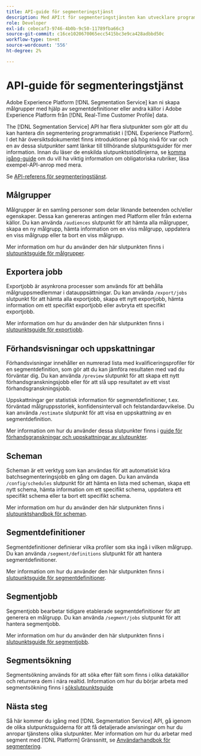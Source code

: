 ```yaml
---
title: API-guide för segmenteringstjänst
description: Med API:t för segmenteringstjänsten kan utvecklare programmässigt hantera segmenteringsåtgärder i Adobe Experience Platform. Följ den här användarhandboken om du vill lära dig hur du utför viktiga åtgärder med API:t.
role: Developer
exl-id: cebecaf3-9746-4b0b-9c50-11789fba66c3
source-git-commit: c16ce1020670065ecc5415bc3e9ca428adbbd50c
workflow-type: tm+mt
source-wordcount: '556'
ht-degree: 2%

---
```


# API-guide för segmenteringstjänst

Adobe Experience Platform [!DNL Segmentation Service] kan ni skapa målgrupper med hjälp av segmentdefinitioner eller andra källor i Adobe Experience Platform från [!DNL Real-Time Customer Profile] data.

The [!DNL Segmentation Service] API har flera slutpunkter som gör att du kan hantera din segmentering programmatiskt i [!DNL Experience Platform]. I det här översiktsdokumentet finns introduktioner på hög nivå för var och en av dessa slutpunkter samt länkar till tillhörande slutpunktsguider för mer information. Innan du läser de enskilda slutpunktsstödlinjerna, se [komma igång-guide](./getting-started.md) om du vill ha viktig information om obligatoriska rubriker, läsa exempel-API-anrop med mera.

Se [API-referens för segmenteringstjänst](https://www.adobe.io/experience-platform-apis/references/segmentation/).

## Målgrupper

Målgrupper är en samling personer som delar liknande beteenden och/eller egenskaper. Dessa kan genereras antingen med Platform eller från externa källor. Du kan använda `/audiences` slutpunkt för att hämta alla målgrupper, skapa en ny målgrupp, hämta information om en viss målgrupp, uppdatera en viss målgrupp eller ta bort en viss målgrupp.

Mer information om hur du använder den här slutpunkten finns i [slutpunktsguide för målgrupper](./audiences.md).

## Exportera jobb

Exportjobb är asynkrona processer som används för att behålla målgruppsmedlemmar i datauppsättningar. Du kan använda `/export/jobs` slutpunkt för att hämta alla exportjobb, skapa ett nytt exportjobb, hämta information om ett specifikt exportjobb eller avbryta ett specifikt exportjobb.

Mer information om hur du använder den här slutpunkten finns i [slutpunktsguide för exportjobb](./export-jobs.md).

## Förhandsvisningar och uppskattningar

Förhandsvisningar innehåller en numrerad lista med kvalificeringsprofiler för en segmentdefinition, som gör att du kan jämföra resultaten med vad du förväntar dig. Du kan använda `/preview` slutpunkt för att skapa ett nytt förhandsgranskningsjobb eller för att slå upp resultatet av ett visst förhandsgranskningsjobb.

Uppskattningar ger statistisk information för segmentdefinitioner, t.ex. förväntad målgruppsstorlek, konfidensintervall och felstandardavvikelse. Du kan använda `/estimate` slutpunkt för att visa en uppskattning av en segmentdefinition.

Mer information om hur du använder dessa slutpunkter finns i [guide för förhandsgranskningar och uppskattningar av slutpunkter](./previews-and-estimates.md).

## Scheman

Scheman är ett verktyg som kan användas för att automatiskt köra batchsegmenteringsjobb en gång om dagen. Du kan använda `/config/schedules` slutpunkt för att hämta en lista med scheman, skapa ett nytt schema, hämta information om ett specifikt schema, uppdatera ett specifikt schema eller ta bort ett specifikt schema.

Mer information om hur du använder den här slutpunkten finns i [slutpunktshandbok för scheman](./schedules.md).

## Segmentdefinitioner

Segmentdefinitioner definierar vilka profiler som ska ingå i vilken målgrupp. Du kan använda `/segment/definitions` slutpunkt för att hantera segmentdefinitioner.

Mer information om hur du använder den här slutpunkten finns i [slutpunktsguide för segmentdefinitioner](./segment-definitions.md).

## Segmentjobb

Segmentjobb bearbetar tidigare etablerade segmentdefinitioner för att generera en målgrupp. Du kan använda `/segment/jobs` slutpunkt för att hantera segmentjobb.

Mer information om hur du använder den här slutpunkten finns i [slutpunktsguide för segmentjobb](./segment-jobs.md).

## Segmentsökning

Segmentsökning används för att söka efter fält som finns i olika datakällor och returnera dem i nära realtid. Information om hur du börjar arbeta med segmentsökning finns i [sökslutpunktsguide](segment-search.md)

## Nästa steg

Så här kommer du igång med [!DNL Segmentation Service] API, gå igenom de olika slutpunktsguiderna för att få detaljerade anvisningar om hur du anropar tjänstens olika slutpunkter. Mer information om hur du arbetar med segment med [!DNL Platform] Gränssnitt, se [Användarhandbok för segmentering](../ui/overview.md).

